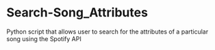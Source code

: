 # Search-Song_Attributes
Python script that allows user to search for the attributes of a particular song using the Spotify API
